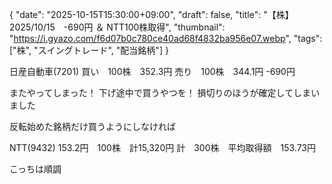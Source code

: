 {
"date": "2025-10-15T15:30:00+09:00",
"draft": false,
"title": "【株】2025/10/15　-690円 ＆ NTT100株取得",
"thumbnail": "https://i.gyazo.com/f6d07b0c780ce40ad68f4832ba956e07.webp",
"tags": ["株", "スイングトレード", "配当銘柄"]
}

日産自動車(7201)
買い　100株　352.3円
売り　100株　344.1円
-690円

またやってしまった！
下げ途中で買うやつを！
損切りのほうが確定してしまいました

反転始めた銘柄だけ買うようにしなければ

NTT(9432)
153.2円　100株　計15,320円
計　300株　平均取得額　153.73円

こっちは順調
